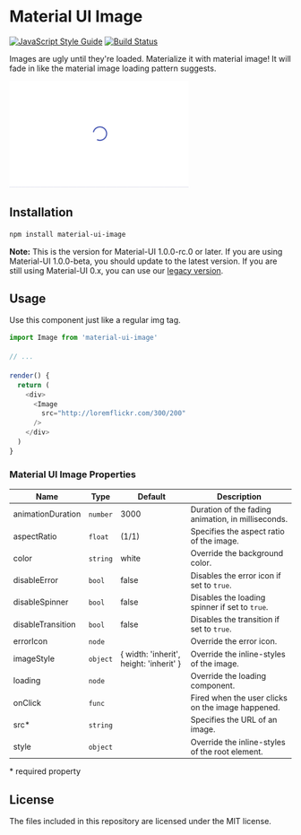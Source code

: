 # Material UI Image
[![JavaScript Style Guide](https://img.shields.io/badge/code_style-standard-brightgreen.svg)](https://standardjs.com)
[![Build Status](https://travis-ci.org/TeamWertarbyte/material-ui-image.svg?branch=master)](https://travis-ci.org/TeamWertarbyte/material-ui-image)

Images are ugly until they're loaded. Materialize it with material image! It will fade in like the material image loading pattern suggests.

![Example](demo.gif)

## Installation

```sh
npm install material-ui-image
```

**Note:** This is the version for Material-UI 1.0.0-rc.0 or later. If you are using Material-UI 1.0.0-beta, you should update to the latest version. If you are still using Material-UI 0.x, you can use our [legacy version][legacy].

## Usage

Use this component just like a regular img tag.

```js
import Image from 'material-ui-image'

// ...

render() {
  return (
    <div>
      <Image
        src="http://loremflickr.com/300/200"
      />
    </div>
  )
}
```

### Material UI Image Properties

|Name              |Type        |Default                                   |Description
|------------------|------------|------------------------------------------|--------------------------------
|animationDuration | `number`   | 3000                                     | Duration of the fading animation, in milliseconds.
|aspectRatio       | `float`    | (1/1)                                    | Specifies the aspect ratio of the image.
|color             | `string`   | white                                    | Override the background color.
|disableError      | `bool`     | false                                    | Disables the error icon if set to `true`.
|disableSpinner    | `bool`     | false                                    | Disables the loading spinner if set to `true`.
|disableTransition | `bool`     | false                                    | Disables the transition if set to `true`.
|errorIcon         | `node`     | <BrokenImage />                          | Override the error icon.
|imageStyle        | `object`   | { width: 'inherit', height: 'inherit' }  | Override the inline-styles of the image.
|loading           | `node`     | <CircularProgress size={48} />           | Override the loading component.
|onClick           | `func`     |                                          | Fired when the user clicks on the image happened.
|src*              | `string`   |                                          | Specifies the URL of an image.
|style             | `object`   |                                          | Override the inline-styles of the root element.

\* required property

## License

The files included in this repository are licensed under the MIT license.

[legacy]: https://github.com/TeamWertarbyte/material-ui-image/tree/legacy

